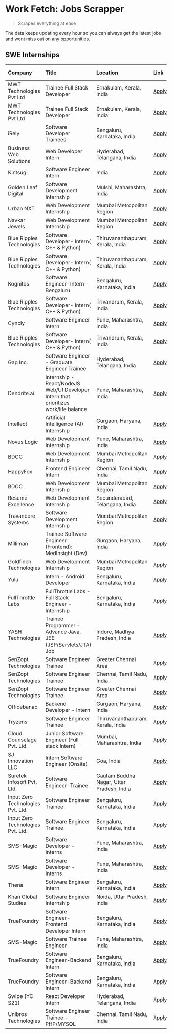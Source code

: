 # Work Fetch: Jobs Scrapper
> Scrapes everything at ease

The data keeps updating every hour so you can always get the latest jobs and wont miss out on any opportunities.

## SWE Internships
<!--START_SECTION:workfetch-->
| Company                           | Title                                                                                | Location                                  | Link                                                                                                                                                                                                                                                                                                    | Date Posted   |
|:----------------------------------|:-------------------------------------------------------------------------------------|:------------------------------------------|:--------------------------------------------------------------------------------------------------------------------------------------------------------------------------------------------------------------------------------------------------------------------------------------------------------|:--------------|
| MWT Technologies Pvt Ltd          | Trainee Full Stack Developer                                                         | Ernakulam, Kerala, India                  | [Apply](https://in.linkedin.com/jobs/view/trainee-full-stack-developer-at-mwt-technologies-pvt-ltd-3863344037?position=28&pageNum=0&refId=o%2BjgjsN0%2Fj7%2BxoeHCTA8gQ%3D%3D&trackingId=x2W4ekDArew7kz4mzCCluw%3D%3D&trk=public_jobs_jserp-result_search-card)                                          | 2024-03-20    |
| MWT Technologies Pvt Ltd          | Trainee Full Stack Developer                                                         | Ernakulam, Kerala, India                  | [Apply](https://in.linkedin.com/jobs/view/trainee-full-stack-developer-at-mwt-technologies-pvt-ltd-3863344037?position=3&pageNum=2&refId=ZaBN18OG4xZYR2qWG%2BllBw%3D%3D&trackingId=LJpiHpvW%2BRELOFrceOXPEw%3D%3D&trk=public_jobs_jserp-result_search-card)                                             | 2024-03-20    |
| iRely                             | Software Developer Trainees                                                          | Bengaluru, Karnataka, India               | [Apply](https://in.linkedin.com/jobs/view/software-developer-trainees-at-irely-3860566039?position=4&pageNum=0&refId=o%2BjgjsN0%2Fj7%2BxoeHCTA8gQ%3D%3D&trackingId=ufeGNvbln0Aa4AtP7dCiVw%3D%3D&trk=public_jobs_jserp-result_search-card)                                                               | 2024-03-18    |
| Business Web Solutions            | Web Developer Intern                                                                 | Hyderabad, Telangana, India               | [Apply](https://in.linkedin.com/jobs/view/web-developer-intern-at-business-web-solutions-3860721170?position=38&pageNum=0&refId=o%2BjgjsN0%2Fj7%2BxoeHCTA8gQ%3D%3D&trackingId=hHQrExW85cXlrjXk6vu9sg%3D%3D&trk=public_jobs_jserp-result_search-card)                                                    | 2024-03-17    |
| Kintsugi                          | Software Engineer Intern                                                             | India                                     | [Apply](https://in.linkedin.com/jobs/view/software-engineer-intern-at-kintsugi-3857074071?position=49&pageNum=0&refId=o%2BjgjsN0%2Fj7%2BxoeHCTA8gQ%3D%3D&trackingId=zUmL5EcgMmzq8s1ftHRELg%3D%3D&trk=public_jobs_jserp-result_search-card)                                                              | 2024-03-16    |
| Golden Leaf Digital               | Software Development Internship                                                      | Mulshi, Maharashtra, India                | [Apply](https://in.linkedin.com/jobs/view/software-development-internship-at-golden-leaf-digital-3858085305?position=5&pageNum=0&refId=o%2BjgjsN0%2Fj7%2BxoeHCTA8gQ%3D%3D&trackingId=N%2Fhhi7%2BCziy50naouFTilw%3D%3D&trk=public_jobs_jserp-result_search-card)                                         | 2024-03-15    |
| Urban NXT                         | Web Development Internship                                                           | Mumbai Metropolitan Region                | [Apply](https://in.linkedin.com/jobs/view/web-development-internship-at-urban-nxt-3858090142?position=47&pageNum=0&refId=o%2BjgjsN0%2Fj7%2BxoeHCTA8gQ%3D%3D&trackingId=YxN%2F73LjRUTYzeu5eqdvkA%3D%3D&trk=public_jobs_jserp-result_search-card)                                                         | 2024-03-15    |
| Navkar Jewels                     | Web Development Internship                                                           | Mumbai Metropolitan Region                | [Apply](https://in.linkedin.com/jobs/view/web-development-internship-at-navkar-jewels-3858080315?position=59&pageNum=0&refId=o%2BjgjsN0%2Fj7%2BxoeHCTA8gQ%3D%3D&trackingId=KnIIZqmyu4MdTyaAQ5hyWQ%3D%3D&trk=public_jobs_jserp-result_search-card)                                                       | 2024-03-15    |
| Blue Ripples Technologies         | Software Developer- Intern( C++ & Python)                                            | Thiruvananthapuram, Kerala, India         | [Apply](https://in.linkedin.com/jobs/view/software-developer-intern-c%2B%2B-python-at-blue-ripples-technologies-3855594494?position=26&pageNum=0&refId=o%2BjgjsN0%2Fj7%2BxoeHCTA8gQ%3D%3D&trackingId=7upSDUHZ3CIQiV%2Bk8kz27A%3D%3D&trk=public_jobs_jserp-result_search-card)                           | 2024-03-14    |
| Blue Ripples Technologies         | Software Developer- Intern( C++ & Python)                                            | Thiruvananthapuram, Kerala, India         | [Apply](https://in.linkedin.com/jobs/view/software-developer-intern-c%2B%2B-python-at-blue-ripples-technologies-3855594494?position=1&pageNum=2&refId=ZaBN18OG4xZYR2qWG%2BllBw%3D%3D&trackingId=S22pvSx%2BKEDnb1WbLZHexw%3D%3D&trk=public_jobs_jserp-result_search-card)                                | 2024-03-14    |
| Kognitos                          | Software Engineer-Intern -Bengaluru                                                  | Bengaluru, Karnataka, India               | [Apply](https://in.linkedin.com/jobs/view/software-engineer-intern-bengaluru-at-kognitos-3855361239?position=8&pageNum=0&refId=o%2BjgjsN0%2Fj7%2BxoeHCTA8gQ%3D%3D&trackingId=MQXq0AVAxdpKS%2BhlHS3OBQ%3D%3D&trk=public_jobs_jserp-result_search-card)                                                   | 2024-03-13    |
| Blue Ripples Technologies         | Software Developer- Intern( C++  & Python)                                           | Trivandrum, Kerala, India                 | [Apply](https://in.linkedin.com/jobs/view/software-developer-intern-c%2B%2B-python-at-blue-ripples-technologies-3856150730?position=30&pageNum=0&refId=o%2BjgjsN0%2Fj7%2BxoeHCTA8gQ%3D%3D&trackingId=cMhBUvTHiNJtU83zbF6few%3D%3D&trk=public_jobs_jserp-result_search-card)                             | 2024-03-13    |
| Cyncly                            | Software Engineer Intern                                                             | Pune, Maharashtra, India                  | [Apply](https://in.linkedin.com/jobs/view/software-engineer-intern-at-cyncly-3853990178?position=36&pageNum=0&refId=o%2BjgjsN0%2Fj7%2BxoeHCTA8gQ%3D%3D&trackingId=GXKRiCAEm0HL3ukwsIV0sw%3D%3D&trk=public_jobs_jserp-result_search-card)                                                                | 2024-03-13    |
| Blue Ripples Technologies         | Software Developer- Intern( C++  & Python)                                           | Trivandrum, Kerala, India                 | [Apply](https://in.linkedin.com/jobs/view/software-developer-intern-c%2B%2B-python-at-blue-ripples-technologies-3856150730?position=5&pageNum=2&refId=ZaBN18OG4xZYR2qWG%2BllBw%3D%3D&trackingId=PvWWbyEutKYO8NFGdoCJbg%3D%3D&trk=public_jobs_jserp-result_search-card)                                  | 2024-03-13    |
| Gap Inc.                          | Software Engineer - Graduate Engineer Trainee                                        | Hyderabad, Telangana, India               | [Apply](https://in.linkedin.com/jobs/view/software-engineer-graduate-engineer-trainee-at-gap-inc-3853818960?position=6&pageNum=0&refId=o%2BjgjsN0%2Fj7%2BxoeHCTA8gQ%3D%3D&trackingId=JUGQ%2Fg%2FsYGPJwYEwxttPIw%3D%3D&trk=public_jobs_jserp-result_search-card)                                         | 2024-03-12    |
| Dendrite.ai                       | Internship - React/NodeJS Web/UI Developer Intern that prioritizes work/life balance | Pune, Maharashtra, India                  | [Apply](https://in.linkedin.com/jobs/view/internship-react-nodejs-web-ui-developer-intern-that-prioritizes-work-life-balance-at-dendrite-ai-3853583200?position=44&pageNum=0&refId=o%2BjgjsN0%2Fj7%2BxoeHCTA8gQ%3D%3D&trackingId=b5YjuZa8ckyNTlz3JVBzHg%3D%3D&trk=public_jobs_jserp-result_search-card) | 2024-03-12    |
| Intellect                         | Artificial Intelligence (AI) Internship                                              | Gurgaon, Haryana, India                   | [Apply](https://in.linkedin.com/jobs/view/artificial-intelligence-ai-internship-at-intellect-3853356821?position=54&pageNum=0&refId=o%2BjgjsN0%2Fj7%2BxoeHCTA8gQ%3D%3D&trackingId=fIA%2BDjm7OhMys1jyRjKXqw%3D%3D&trk=public_jobs_jserp-result_search-card)                                              | 2024-03-11    |
| Novus Logic                       | Web Development Internship                                                           | Pune, Maharashtra, India                  | [Apply](https://in.linkedin.com/jobs/view/web-development-internship-at-novus-logic-3850815684?position=48&pageNum=0&refId=o%2BjgjsN0%2Fj7%2BxoeHCTA8gQ%3D%3D&trackingId=eVC9FWH%2FmZ7Gwdj49%2FEMDQ%3D%3D&trk=public_jobs_jserp-result_search-card)                                                     | 2024-03-08    |
| BDCC                              | Web Development Internship                                                           | Mumbai Metropolitan Region                | [Apply](https://in.linkedin.com/jobs/view/web-development-internship-at-bdcc-3849712398?position=32&pageNum=0&refId=o%2BjgjsN0%2Fj7%2BxoeHCTA8gQ%3D%3D&trackingId=65HcwQRbVBgj1r59GHKamQ%3D%3D&trk=public_jobs_jserp-result_search-card)                                                                | 2024-03-07    |
| HappyFox                          | Frontend Engineer Intern                                                             | Chennai, Tamil Nadu, India                | [Apply](https://in.linkedin.com/jobs/view/frontend-engineer-intern-at-happyfox-3848357951?position=42&pageNum=0&refId=o%2BjgjsN0%2Fj7%2BxoeHCTA8gQ%3D%3D&trackingId=C8VpaZ0onTsCM5Bd8FTNCg%3D%3D&trk=public_jobs_jserp-result_search-card)                                                              | 2024-03-07    |
| BDCC                              | Web Development Internship                                                           | Mumbai Metropolitan Region                | [Apply](https://in.linkedin.com/jobs/view/web-development-internship-at-bdcc-3849712398?position=7&pageNum=2&refId=ZaBN18OG4xZYR2qWG%2BllBw%3D%3D&trackingId=A1iA9cmMyoZbpcFtqbBHhw%3D%3D&trk=public_jobs_jserp-result_search-card)                                                                     | 2024-03-07    |
| Resume Excellence                 | Web Development Internship                                                           | Secunderābād, Telangana, India            | [Apply](https://in.linkedin.com/jobs/view/web-development-internship-at-resume-excellence-3848829173?position=57&pageNum=0&refId=o%2BjgjsN0%2Fj7%2BxoeHCTA8gQ%3D%3D&trackingId=zfzzitQvlwnWb%2FsaKf86NQ%3D%3D&trk=public_jobs_jserp-result_search-card)                                                 | 2024-03-06    |
| Travancore Systems                | Software Development Internship                                                      | Mumbai Metropolitan Region                | [Apply](https://in.linkedin.com/jobs/view/software-development-internship-at-travancore-systems-3847706952?position=10&pageNum=0&refId=o%2BjgjsN0%2Fj7%2BxoeHCTA8gQ%3D%3D&trackingId=ColvEOYoew31WuXyn5NcGQ%3D%3D&trk=public_jobs_jserp-result_search-card)                                             | 2024-03-05    |
| Milliman                          | Trainee Software Engineer (Frontend): MedInsight (Dev)                               | Gurgaon, Haryana, India                   | [Apply](https://in.linkedin.com/jobs/view/trainee-software-engineer-frontend-medinsight-dev-at-milliman-3792874280?position=9&pageNum=0&refId=o%2BjgjsN0%2Fj7%2BxoeHCTA8gQ%3D%3D&trackingId=t%2Bk2YhO%2BoeDuDEADs9AQCQ%3D%3D&trk=public_jobs_jserp-result_search-card)                                  | 2024-03-01    |
| Goldfinch Technologies            | Web Development Internship                                                           | Mumbai Metropolitan Region                | [Apply](https://in.linkedin.com/jobs/view/web-development-internship-at-goldfinch-technologies-3837823879?position=46&pageNum=0&refId=o%2BjgjsN0%2Fj7%2BxoeHCTA8gQ%3D%3D&trackingId=Xp%2FXa7ZwksVUFkw6uDUgvQ%3D%3D&trk=public_jobs_jserp-result_search-card)                                            | 2024-02-22    |
| Yulu                              | Intern - Android Developer                                                           | Bengaluru, Karnataka, India               | [Apply](https://in.linkedin.com/jobs/view/intern-android-developer-at-yulu-3834459982?position=51&pageNum=0&refId=o%2BjgjsN0%2Fj7%2BxoeHCTA8gQ%3D%3D&trackingId=uT0GG%2B1HnVgWNVKLdpUkOQ%3D%3D&trk=public_jobs_jserp-result_search-card)                                                                | 2024-02-19    |
| FullThrottle Labs                 | FullThrottle Labs - Full Stack Engineer - Internship                                 | Bengaluru, Karnataka, India               | [Apply](https://in.linkedin.com/jobs/view/fullthrottle-labs-full-stack-engineer-internship-at-fullthrottle-labs-3829636016?position=60&pageNum=0&refId=o%2BjgjsN0%2Fj7%2BxoeHCTA8gQ%3D%3D&trackingId=0YIJFj6ZJhR44FeFmSaGjw%3D%3D&trk=public_jobs_jserp-result_search-card)                             | 2024-02-17    |
| YASH Technologies                 | Trainee Programmer - Advance Java, JEE (JSP/Servlets/JTA) Job                        | Indore, Madhya Pradesh, India             | [Apply](https://in.linkedin.com/jobs/view/trainee-programmer-advance-java-jee-jsp-servlets-jta-job-at-yash-technologies-3811759183?position=18&pageNum=0&refId=o%2BjgjsN0%2Fj7%2BxoeHCTA8gQ%3D%3D&trackingId=Sa9i3VXuQeBfK4S1Xo2vZQ%3D%3D&trk=public_jobs_jserp-result_search-card)                     | 2024-02-13    |
| SenZopt Technologies              | Software Engineer Trainee                                                            | Greater Chennai Area                      | [Apply](https://in.linkedin.com/jobs/view/software-engineer-trainee-at-senzopt-technologies-3827688781?position=35&pageNum=0&refId=o%2BjgjsN0%2Fj7%2BxoeHCTA8gQ%3D%3D&trackingId=GvRLBNEJqNXcNybKYbhJDA%3D%3D&trk=public_jobs_jserp-result_search-card)                                                 | 2024-02-12    |
| SenZopt Technologies              | Software Engineer Trainee                                                            | Chennai, Tamil Nadu, India                | [Apply](https://in.linkedin.com/jobs/view/software-engineer-trainee-at-senzopt-technologies-3827686880?position=53&pageNum=0&refId=o%2BjgjsN0%2Fj7%2BxoeHCTA8gQ%3D%3D&trackingId=jjac5su9ycK5wyS5Jqa5wA%3D%3D&trk=public_jobs_jserp-result_search-card)                                                 | 2024-02-12    |
| SenZopt Technologies              | Software Engineer Trainee                                                            | Greater Chennai Area                      | [Apply](https://in.linkedin.com/jobs/view/software-engineer-trainee-at-senzopt-technologies-3827688781?position=10&pageNum=2&refId=ZaBN18OG4xZYR2qWG%2BllBw%3D%3D&trackingId=4SSjJGkOvo3mAFue8Btkxw%3D%3D&trk=public_jobs_jserp-result_search-card)                                                     | 2024-02-12    |
| Officebanao                       | Backend Developer - Intern                                                           | Gurgaon, Haryana, India                   | [Apply](https://in.linkedin.com/jobs/view/backend-developer-intern-at-officebanao-3814263731?position=23&pageNum=0&refId=o%2BjgjsN0%2Fj7%2BxoeHCTA8gQ%3D%3D&trackingId=qizS7Ayy56Ruq55SNp7MAQ%3D%3D&trk=public_jobs_jserp-result_search-card)                                                           | 2024-01-31    |
| Tryzens                           | Software Engineer Trainee                                                            | Thiruvananthapuram, Kerala, India         | [Apply](https://in.linkedin.com/jobs/view/software-engineer-trainee-at-tryzens-3809363491?position=37&pageNum=0&refId=o%2BjgjsN0%2Fj7%2BxoeHCTA8gQ%3D%3D&trackingId=Ib7ht5y8bMeunZKHpC67cA%3D%3D&trk=public_jobs_jserp-result_search-card)                                                              | 2024-01-18    |
| Cloud Counselage Pvt. Ltd.        | Junior Software Engineer (Full stack Intern)                                         | Mumbai, Maharashtra, India                | [Apply](https://in.linkedin.com/jobs/view/junior-software-engineer-full-stack-intern-at-cloud-counselage-pvt-ltd-3803132814?position=22&pageNum=0&refId=o%2BjgjsN0%2Fj7%2BxoeHCTA8gQ%3D%3D&trackingId=jbqUDIPL5cCdROOCB8XifQ%3D%3D&trk=public_jobs_jserp-result_search-card)                            | 2024-01-11    |
| SJ Innovation LLC                 | Intern Software Engineer (Onsite)                                                    | Goa, India                                | [Apply](https://in.linkedin.com/jobs/view/intern-software-engineer-onsite-at-sj-innovation-llc-3799959011?position=45&pageNum=0&refId=o%2BjgjsN0%2Fj7%2BxoeHCTA8gQ%3D%3D&trackingId=LA7b99CgcLGgixGzEh2Opw%3D%3D&trk=public_jobs_jserp-result_search-card)                                              | 2024-01-11    |
| Suretek Infosoft Pvt. Ltd.        | Software Engineer-Trainee                                                            | Gautam Buddha Nagar, Uttar Pradesh, India | [Apply](https://in.linkedin.com/jobs/view/software-engineer-trainee-at-suretek-infosoft-pvt-ltd-3800934643?position=19&pageNum=0&refId=o%2BjgjsN0%2Fj7%2BxoeHCTA8gQ%3D%3D&trackingId=AZ4Sop6kWdHW%2BPhvvAgqnA%3D%3D&trk=public_jobs_jserp-result_search-card)                                           | 2024-01-09    |
| Input Zero Technologies Pvt. Ltd. | Software Engineer Trainee                                                            | Bengaluru, Karnataka, India               | [Apply](https://in.linkedin.com/jobs/view/software-engineer-trainee-at-input-zero-technologies-pvt-ltd-3800927643?position=27&pageNum=0&refId=o%2BjgjsN0%2Fj7%2BxoeHCTA8gQ%3D%3D&trackingId=FviYiiCMnwihllkXMwunHA%3D%3D&trk=public_jobs_jserp-result_search-card)                                      | 2024-01-09    |
| Input Zero Technologies Pvt. Ltd. | Software Engineer Trainee                                                            | Bengaluru, Karnataka, India               | [Apply](https://in.linkedin.com/jobs/view/software-engineer-trainee-at-input-zero-technologies-pvt-ltd-3800927643?position=2&pageNum=2&refId=ZaBN18OG4xZYR2qWG%2BllBw%3D%3D&trackingId=qj3azYxVIeXwBwS%2FBwyfMw%3D%3D&trk=public_jobs_jserp-result_search-card)                                         | 2024-01-09    |
| SMS-Magic                         | Software Developer -Interns                                                          | Pune, Maharashtra, India                  | [Apply](https://in.linkedin.com/jobs/view/software-developer-interns-at-sms-magic-3799485343?position=34&pageNum=0&refId=o%2BjgjsN0%2Fj7%2BxoeHCTA8gQ%3D%3D&trackingId=H57vydKaRWHXLVpZ9VmfoA%3D%3D&trk=public_jobs_jserp-result_search-card)                                                           | 2024-01-05    |
| SMS-Magic                         | Software Developer -Interns                                                          | Pune, Maharashtra, India                  | [Apply](https://in.linkedin.com/jobs/view/software-developer-interns-at-sms-magic-3799485343?position=9&pageNum=2&refId=ZaBN18OG4xZYR2qWG%2BllBw%3D%3D&trackingId=y8tr%2F6TY9kNp9JKNoyf2aQ%3D%3D&trk=public_jobs_jserp-result_search-card)                                                              | 2024-01-05    |
| Thena                             | Software Engineer Intern                                                             | Bengaluru, Karnataka, India               | [Apply](https://in.linkedin.com/jobs/view/software-engineer-intern-at-thena-3778731751?position=15&pageNum=0&refId=o%2BjgjsN0%2Fj7%2BxoeHCTA8gQ%3D%3D&trackingId=1d8buxGil7WHeu8wJ%2Fe5Bw%3D%3D&trk=public_jobs_jserp-result_search-card)                                                               | 2023-12-05    |
| Khan Global Studies               | Software Engineer Internship                                                         | Noida, Uttar Pradesh, India               | [Apply](https://in.linkedin.com/jobs/view/software-engineer-internship-at-khan-global-studies-3766942197?position=55&pageNum=0&refId=o%2BjgjsN0%2Fj7%2BxoeHCTA8gQ%3D%3D&trackingId=aYdWLD%2Bx7p1RglX0dG7PLA%3D%3D&trk=public_jobs_jserp-result_search-card)                                             | 2023-11-27    |
| TrueFoundry                       | Software Engineer- Frontend Developer Intern                                         | Bengaluru, Karnataka, India               | [Apply](https://in.linkedin.com/jobs/view/software-engineer-frontend-developer-intern-at-truefoundry-3790095058?position=14&pageNum=0&refId=o%2BjgjsN0%2Fj7%2BxoeHCTA8gQ%3D%3D&trackingId=YMXTfRV%2FHPIG%2B4q%2Bhx54Lw%3D%3D&trk=public_jobs_jserp-result_search-card)                                  | 2023-11-24    |
| SMS-Magic                         | Software Trainee Engineer                                                            | Pune, Maharashtra, India                  | [Apply](https://in.linkedin.com/jobs/view/software-trainee-engineer-at-sms-magic-3761409781?position=25&pageNum=0&refId=o%2BjgjsN0%2Fj7%2BxoeHCTA8gQ%3D%3D&trackingId=qQgkLERcS3DeoE129GhmmQ%3D%3D&trk=public_jobs_jserp-result_search-card)                                                            | 2023-11-16    |
| TrueFoundry                       | Software Engineer-Backend Intern                                                     | Bengaluru, Karnataka, India               | [Apply](https://in.linkedin.com/jobs/view/software-engineer-backend-intern-at-truefoundry-3779508170?position=29&pageNum=0&refId=o%2BjgjsN0%2Fj7%2BxoeHCTA8gQ%3D%3D&trackingId=GpDLu6ImMUuvV8xKmlO%2Bjg%3D%3D&trk=public_jobs_jserp-result_search-card)                                                 | 2023-11-10    |
| TrueFoundry                       | Software Engineer-Backend Intern                                                     | Bengaluru, Karnataka, India               | [Apply](https://in.linkedin.com/jobs/view/software-engineer-backend-intern-at-truefoundry-3779508170?position=4&pageNum=2&refId=ZaBN18OG4xZYR2qWG%2BllBw%3D%3D&trackingId=yonadijXy43vgAPdzG48xw%3D%3D&trk=public_jobs_jserp-result_search-card)                                                        | 2023-11-10    |
| Swipe (YC S21)                    | React Developer Intern                                                               | Hyderabad, Telangana, India               | [Apply](https://in.linkedin.com/jobs/view/react-developer-intern-at-swipe-yc-s21-3737600089?position=16&pageNum=0&refId=o%2BjgjsN0%2Fj7%2BxoeHCTA8gQ%3D%3D&trackingId=CkF1%2B1nMWmtYFfnjgFaxlQ%3D%3D&trk=public_jobs_jserp-result_search-card)                                                          | 2023-10-13    |
| Unibros Technologies              | Software Engineer Trainee - PHP/MYSQL                                                | Chennai, Tamil Nadu, India                | [Apply](https://in.linkedin.com/jobs/view/software-engineer-trainee-php-mysql-at-unibros-technologies-3656599241?position=39&pageNum=0&refId=o%2BjgjsN0%2Fj7%2BxoeHCTA8gQ%3D%3D&trackingId=pzy7YP6w0%2Fvn5mcQsVqisA%3D%3D&trk=public_jobs_jserp-result_search-card)                                     | 2023-06-12    |
<!--END_SECTION:workfetch-->
